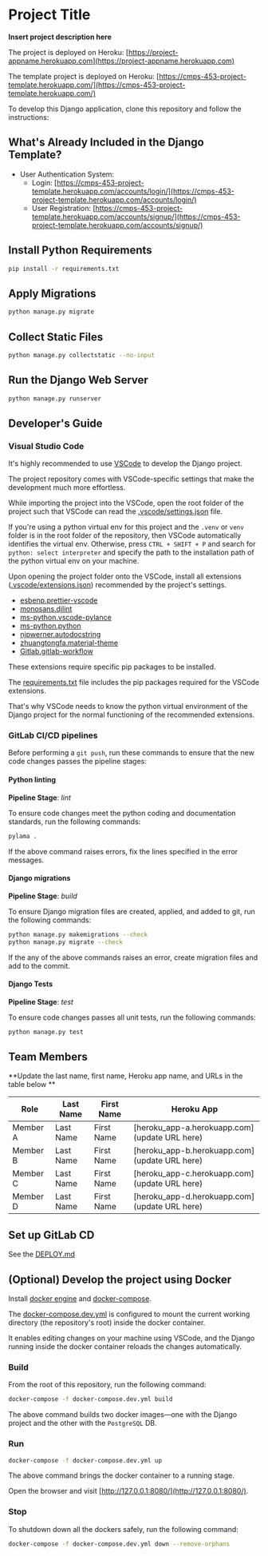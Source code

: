 # Project Title

**Insert project description here**

The project is deployed on Heroku: [https://project-appname.herokuapp.com](https://project-appname.herokuapp.com)

The template project is deployed on Heroku: [https://cmps-453-project-template.herokuapp.com/](https://cmps-453-project-template.herokuapp.com/)

To develop this Django application, clone this repository and follow the instructions:

## What's Already Included in the Django Template?

-   User Authentication System:
    -   Login: [https://cmps-453-project-template.herokuapp.com/accounts/login/](https://cmps-453-project-template.herokuapp.com/accounts/login/)
    -   User Registration: [https://cmps-453-project-template.herokuapp.com/accounts/signup/](https://cmps-453-project-template.herokuapp.com/accounts/signup/)

## Install Python Requirements

```bash
pip install -r requirements.txt
```

## Apply Migrations

```bash
python manage.py migrate
```

## Collect Static Files

```bash
python manage.py collectstatic --no-input
```

## Run the Django Web Server

```bash
python manage.py runserver
```

## Developer's Guide

### Visual Studio Code

It's highly recommended to use [VSCode](https://code.visualstudio.com/) to develop the Django project.

The project repository comes with VSCode-specific settings that make the development much more effortless.

While importing the project into the VSCode, open the root folder of the project such that VSCode can
read the [.vscode/settings.json](.vscode/settings.json) file.

If you're using a python virtual env for this project and the `.venv` or `venv` folder is in the root
folder of the repository, then VSCode automatically identifies the virtual env. Otherwise, press
`CTRL + SHIFT + P` and search for `python: select interpreter` and specify the path to the installation
path of the python virtual env on your machine.

Upon opening the project folder onto the VSCode, install all extensions
([.vscode/extensions.json](.vscode/extensions.json)) recommended by the project's settings.

-   [esbenp.prettier-vscode](https://marketplace.visualstudio.com/items?itemName=esbenp.prettier-vscode)
-   [monosans.djlint](https://marketplace.visualstudio.com/items?itemName=monosans.djlint)
-   [ms-python.vscode-pylance](https://marketplace.visualstudio.com/items?itemName=ms-python.vscode-pylance)
-   [ms-python.python](https://marketplace.visualstudio.com/items?itemName=ms-python.python)
-   [njpwerner.autodocstring](https://marketplace.visualstudio.com/items?itemName=njpwerner.autodocstring)
-   [zhuangtongfa.material-theme](https://marketplace.visualstudio.com/items?itemName=zhuangtongfa.Material-theme)
-   [Gitlab.gitlab-workflow](https://marketplace.visualstudio.com/items?itemname=gitlab.gitlab-workflow)

These extensions require specific pip packages to be installed.

The [requirements.txt](requirements.txt) file includes the pip packages required for the VSCode extensions.

That's why VSCode needs to know the python virtual environment of the Django project for the normal
functioning of the recommended extensions.

### GitLab CI/CD pipelines

Before performing a `git push`, run these commands to ensure that the new code changes passes
the pipeline stages:

#### Python linting

**Pipeline Stage**: _lint_

To ensure code changes meet the python coding and documentation standards, run the following
commands:

```bash
pylama .
```

If the above command raises errors, fix the lines specified in the error messages.

#### Django migrations

**Pipeline Stage**: _build_

To ensure Django migration files are created, applied, and added to git, run the following commands:

```bash
python manage.py makemigrations --check
python manage.py migrate --check
```

If the any of the above commands raises an error, create migration files and add to the commit.

#### Django Tests

**Pipeline Stage**: _test_

To ensure code changes passes all unit tests, run the following commands:

```bash
python manage.py test
```

## Team Members

**Update the last name, first name, Heroku app name, and URLs in the table below **

| Role     | Last Name | First Name | Heroku App                                    |
| -------- | --------- | ---------- | --------------------------------------------- |
| Member A | Last Name | First Name | [heroku_app-a.herokuapp.com](update URL here) |
| Member B | Last Name | First Name | [heroku_app-b.herokuapp.com](update URL here) |
| Member C | Last Name | First Name | [heroku_app-c.herokuapp.com](update URL here) |
| Member D | Last Name | First Name | [heroku_app-d.herokuapp.com](update URL here) |

## Set up GitLab CD

See the [DEPLOY.md](DEPLOY.md)

## (Optional) Develop the project using Docker

Install [docker engine](https://docs.docker.com/engine/install/) and
[docker-compose](https://docs.docker.com/compose/install/).

The [docker-compose.dev.yml](docker-compose.dev.yml) is configured to mount the current working
directory (the repository's root) inside the docker container.

It enables editing changes on your machine using VSCode, and the Django running inside the docker
container reloads the changes automatically.

### Build

From the root of this repository, run the following command:

```bash
docker-compose -f docker-compose.dev.yml build
```

The above command builds two docker images—one with the Django project and the other with the `PostgreSQL` DB.

### Run

```bash
docker-compose -f docker-compose.dev.yml up
```

The above command brings the docker container to a running stage.

Open the browser and visit [http://127.0.0.1:8080/](http://127.0.0.1:8080/).

### Stop

To shutdown down all the dockers safely, run the following command:

```bash
docker-compose -f docker-compose.dev.yml down --remove-orphans
```
